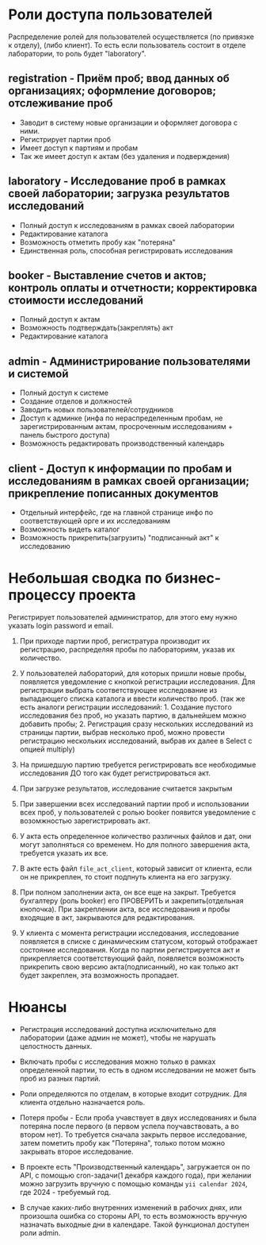 Роли доступа пользователей
================
Распределение ролей для пользователей осуществляется (по привязке к отделу), (либо клиент). То есть если пользователь состоит в отделе лаборатории, то роль будет "laboratory".

registration - Приём проб; ввод данных об организациях; оформление договоров; отслеживание проб
------------
* Заводит в систему новые организации и оформляет договора с ними.
* Регистрирует партии проб
* Имеет доступ к партиям и пробам
* Так же имеет доступ к актам (без удаления и подверждения)

laboratory - Исследование проб в рамках своей лаборатории; загрузка результатов исследований
------------
* Полный доступ к исследованиям в рамках своей лаборатории
* Редактирование каталога
* Возможность отметить пробу как "потеряна"
* Единственная роль, способная регистрировать исследования

booker - Выставление счетов и актов; контроль оплаты и отчетности; корректировка стоимости исследований
------------
* Полный доступ к актам
* Возможность подтверждать(закреплять) акт
* Редактирование каталога

admin - Администрирование пользователями и системой
------------
* Полный доступ к системе
* Создание отделов и должностей
* Заводить новых пользователей/сотрудников
* Доступ к админке (инфа по нераспределенным пробам, не зарегистрированным актам, просроченным исследованиям + панель быстрого доступа)
* Возможность редактировать производственный календарь

client - Доступ к информации по пробам и исследованиям в рамках своей организации; прикрепление пописанных документов
------------
* Отдельный интерфейс, где на главной странице инфо по соответствующей орге и их исследованиям
* Возможность видеть каталог
* Возможность прикрепить(загрузить) "подписанный акт" к исследованию


Небольшая сводка по бизнес-процессу проекта
================
Регистрирует пользователей администратор, для этого ему нужно указать login password и email.

1. При приходе партии проб, регистратура производит их регистрацию, распределяя пробы по лабораториям, указав их количество.

2. У пользователей лабораторий, для которых пришли новые пробы, появляется уведомление с кнопкой регистрации исследования. Для регистрации выбрать соответствующее исследование из выпадающего списка каталога и ввести количество проб. (так же есть аналоги регистрации исследований: 1. Создание пустого исследования без проб, но указать партию, в дальнейшем можно добавить пробы;    2. Регистрация сразу нескольких исследований из страницы партии, выбрав несколько проб, можно провести регистрацию нескольких исследований, выбрав их далее в Select с опцией multiply)

3. На пришедшую партию требуется регистрировать все необходимые исследования ДО того как будет регистрироваться акт.

4. При загрузке результатов, исследование считается закрытым

5. При завершении всех исследований партии проб и использовании всех проб, у пользователей с ролью booker появится уведомление с возомжностью зарегистрировать акт.

6. У акта есть определенное количество различных файлов и дат, они могут заполняться со временем. Но для полного завершения акта, требуется указать их все.

7. В акте есть файл `file_act_client`, который зависит от клиента, если он не прикреплен, то стоит подпнуть клиента на его загрузку.

8. При полном заполнении акта, он все еще на закрыт. Требуется бухгалтеру (роль booker) его ПРОВЕРИТЬ и закрепить(отдельная кнопочка). При закреплении акта, все исследования и пробы входящие в акт, закрываются для редактирования.

9. У клиента с момента регистрации исследования, исследование появляется в списке с динамическим статусом, который отображает состояние исследования. Когда по партии регистрируется акт и прикрепляется соответствующий файл, появляется возможность прикрепить свою версию акта(подписанный), но как только акт будет закреплен, эта возможность пропадает.

Нюансы
================
* Регистрация исследований доступна исключительно для лаборатории (даже админ не может), чтобы не нарушать целостность данных.

* Включать пробы с исследования можно только в рамках определенной партии, то есть в одном исследовании не может быть проб из разных партий.

* Роли определяются по отделам, в которые входит сотрудник. Для клиента отдельно назначается роль.

* Потеря пробы - Если проба учавствует в двух исследованиях и была потеряна после первого (в первом успела поучавствовать, а во втором нет). То требуется сначала закрыть первое исследование, затем пометить пробу как "Потеряна", только потом можно закрывать второе исследование.

* В проекте есть "Производственный календарь", загружается он по API, с помощью cron-задачи(1 декабря каждого года), при желании можно загрузить вручную с помощью команды `yii calendar 2024`, где 2024 - требуемый год.

* В случае каких-либо внутренних изменений в рабочих днях, или произошла ошибка со стороны API, то есть возможность вручную назначать выходные дни в календаре. Такой функционал доступен роли admin.